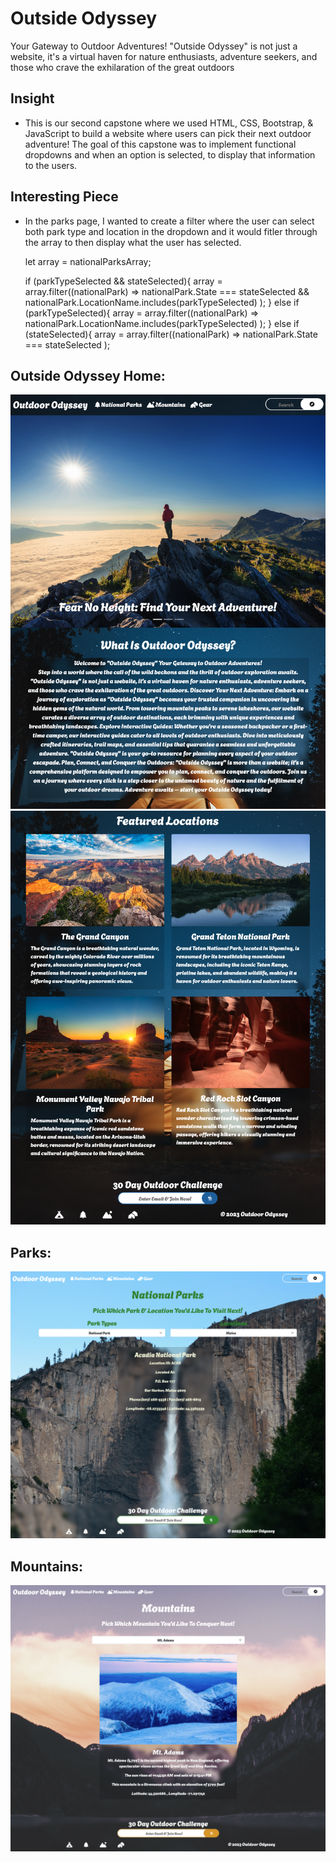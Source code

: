 # Outside Odyssey
Your Gateway to Outdoor Adventures!
"Outside Odyssey" is not just a website, it's a virtual haven for nature enthusiasts, adventure seekers, and those who crave the exhilaration of the great outdoors

## Insight
- This is our second capstone where we used HTML, CSS, Bootstrap, & JavaScript to build a website where users can pick their next outdoor adventure! The goal of this capstone was to implement functional dropdowns and when an option is selected, to display that information to the users. 

## Interesting Piece
- In the parks page, I wanted to create a filter where the user can select both park type and location in the dropdown and it would fitler through the array to then display what the user has selected.

    let array = nationalParksArray;

    if (parkTypeSelected && stateSelected){
        array = array.filter((nationalPark) =>
            nationalPark.State === stateSelected && nationalPark.LocationName.includes(parkTypeSelected)
        );
    }
    else if (parkTypeSelected){
        array = array.filter((nationalPark) =>
            nationalPark.LocationName.includes(parkTypeSelected)
        );
    }
    else if (stateSelected){
        array = array.filter((nationalPark) =>
        nationalPark.State === stateSelected
        );


## Outside Odyssey Home:
![Home](./images/sitePreview/homePage1.png)
![Home2](./images/sitePreview/homePage2.png)

## Parks:
![Park](./images/sitePreview/parkPage.png)

## Mountains:
![Mountains](./images/sitePreview/mountainPage.png)
